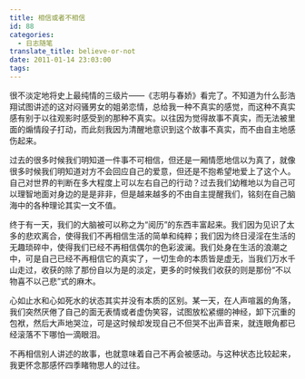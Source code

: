 ```yaml
---
title: 相信或者不相信
id: 88
categories:
  - 日志随笔
translate_title: believe-or-not
date: 2011-01-14 23:03:00
tags:
---
```


很不淡定地将史上最纯情的三级片——《志明与春娇》看完了。不知道为什么彭浩翔试图讲述的这对闷骚男女的姐弟恋情，总给我一种不真实的感觉，而这种不真实感有别于以往观影时感受到的那种不真实。以往因为觉得故事不真实，而无法被里面的煽情段子打动，而此刻我因为清醒地意识到这个故事不真实，而不由自主地感伤起来。

过去的很多时候我们明知道一件事不可相信，但还是一厢情愿地信以为真了，就像很多时候我们明知道对方不会回应自己的爱意，但还是不抱希望地爱上了这个人。自己对世界的判断在多大程度上可以左右自己的行动？过去我们幼稚地以为自己可以理智地面对身边的是是非非，但是越来越多的不由自主提醒我们，铭刻在自己脑海中的各种理论其实一文不值。

终于有一天，我们的大脑被可以称之为“阅历”的东西丰富起来。我们因为见识了太多的悲欢离合，使得我们不再相信生活的简单和纯粹；我们因为终日浸淫在生活的无趣琐碎中，使得我们已经不再相信偶尔的色彩波澜。我们处身在生活的浪潮之中，可是自己已经不再相信它的真实了，一切生命的本质皆是虚无，当我们万水千山走过，收获的除了那份自以为是的淡定，更多的时候我们收获的则是那份“不以物喜不以己悲”式的麻木。

心如止水和心如死水的状态其实并没有本质的区别。某一天，在人声喧嚣的角落，我们突然厌倦了自己的面无表情或者虚伪笑容，试图放松紧绷的神经，卸下沉重的包袱，然后大声地哭泣，可是这时候却发现自己不但哭不出声音来，就连眼角都已经滚落不下哪怕一滴眼泪。

不再相信别人讲述的故事，也就意味着自己不再会被感动。与这种状态比较起来，我更怀念那感怀四季睹物思人的过往。